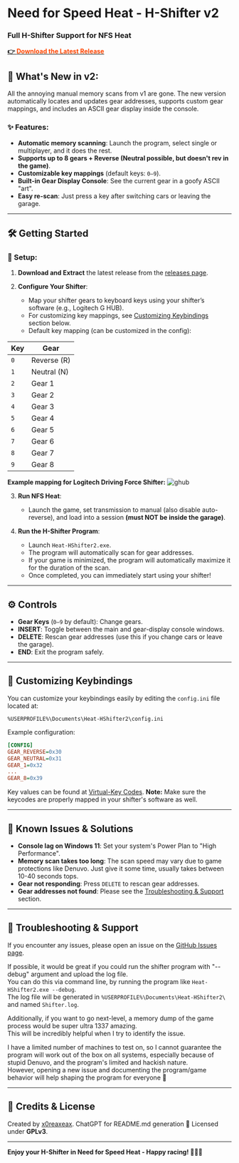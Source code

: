 # Need for Speed Heat - H-Shifter v2

### Full H-Shifter Support for NFS Heat

[**👉 <span style="color:orangered;style:bold;">Download the Latest Release</span>**](https://github.com/x0reaxeax/nfsheat-hshifter/releases/latest)

## 🚗 What's New in v2:

All the annoying manual memory scans from v1 are gone. The new version automatically locates and updates gear addresses, supports custom gear mappings, and includes an ASCII gear display inside the console.

### ✨ Features:

- **Automatic memory scanning**: Launch the program, select single or multiplayer, and it does the rest.
- **Supports up to 8 gears + Reverse (Neutral possible, but doesn't rev in the game)**.
- **Customizable key mappings** (default keys: `0–9`).
- **Built-in Gear Display Console**: See the current gear in a goofy ASCII "art".
- **Easy re-scan**: Just press a key after switching cars or leaving the garage.

---

## 🛠️ Getting Started

### 📌 Setup:

1. **Download and Extract** the latest release from the [releases page](https://github.com/x0reaxeax/nfsheat-hshifter/releases/latest).

2. **Configure Your Shifter**:

   - Map your shifter gears to keyboard keys using your shifter’s software (e.g., Logitech G HUB).
   - For customizing key mappings, see [Customizing Keybindings](#customizing-keybindings) section below.
   - Default key mapping (can be customized in the config):

| Key | Gear        |
| --- | ----------- |
| `0` | Reverse (R) |
| `1` | Neutral (N) |
| `2` | Gear 1      |
| `3` | Gear 2      |
| `4` | Gear 3      |
| `5` | Gear 4      |
| `6` | Gear 5      |
| `7` | Gear 6      |
| `8` | Gear 7      |
| `9` | Gear 8      |

**Example mapping for Logitech Driving Force Shifter:**
![ghub](https://i.imgur.com/eTj3Fx6.png)

3. **Run NFS Heat**:

   - Launch the game, set transmission to manual (also disable auto-reverse), and load into a session **(must NOT be inside the garage)**.

4. **Run the H-Shifter Program**:

   - Launch `Heat-HShifter2.exe`.
   - The program will automatically scan for gear addresses.
   - If your game is minimized, the program will automatically maximize it for the duration of the scan.
   - Once completed, you can immediately start using your shifter!

---

## ⚙️ Controls

- **Gear Keys** (`0–9` by default): Change gears.
- **INSERT**: Toggle between the main and gear-display console windows.
- **DELETE**: Rescan gear addresses (use this if you change cars or leave the garage).
- **END**: Exit the program safely.

---

## 🎨 Customizing Keybindings

You can customize your keybindings easily by editing the `config.ini` file located at:

```
%USERPROFILE%\Documents\Heat-HShifter2\config.ini
```

Example configuration:

```ini
[CONFIG]
GEAR_REVERSE=0x30
GEAR_NEUTRAL=0x31
GEAR_1=0x32
...
GEAR_8=0x39
```

Key values can be found at [Virtual-Key Codes](https://learn.microsoft.com/en-us/windows/win32/inputdev/virtual-key-codes).
**Note:** Make sure the keycodes are properly mapped in your shifter's software as well.

---

## 🐞 Known Issues & Solutions

- **Console lag on Windows 11**: Set your system's Power Plan to "High Performance".
- **Memory scan takes too long**: The scan speed may vary due to game protections like Denuvo. Just give it some time, usually takes between 10-40 seconds tops.
- **Gear not responding**: Press `DELETE` to rescan gear addresses.
- **Gear addresses not found**: Please see the [Troubleshooting & Support](#troubleshooting--support) section.

---

## 📣 Troubleshooting & Support

If you encounter any issues, please open an issue on the [GitHub Issues page](https://github.com/x0reaxeax/nfsheat-hshifter/issues).  
  
If possible, it would be great if you could run the shifter program with "--debug" argument and upload the log file.  
You can do this via command line, by running the program like `Heat-HShifter2.exe --debug`.  
The log file will be generated in `%USERPROFILE%\Documents\Heat-HShifter2\` and named `Shifter.log`.  
  
Additionally, if you want to go next-level, a memory dump of the game process would be super ultra 1337 amazing.  
This will be incredibly helpful when I try to identify the issue.  
  
I have a limited number of machines to test on, so I cannot guarantee the program will work out of the box on all systems, especially because of stupid Denuvo, and the program's limited and hackish nature.  
However, opening a new issue and documenting the program/game behavior will help shaping the program for everyone 🧡

---

## 💖 Credits & License

Created by [x0reaxeax](https://github.com/x0reaxeax). 
ChatGPT for README.md generation 🧡
Licensed under **GPLv3**.

---

**Enjoy your H-Shifter in Need for Speed Heat - Happy racing! 🚗💨🔥**

